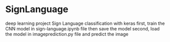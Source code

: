 # SignLanguage
deep learning project Sign Language classification with keras
first, train the CNN model in sign-language.ipynb file then save the model 
second, load the model in imageprediction.py file and predict the image

